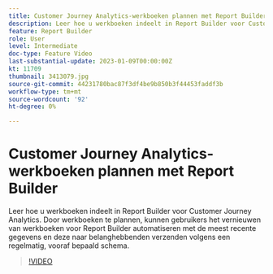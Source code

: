 ```yaml
---
title: Customer Journey Analytics-werkboeken plannen met Report Builder
description: Leer hoe u werkboeken indeelt in Report Builder voor Customer Journey Analytics. Door werkboeken te plannen, kunnen gebruikers het vernieuwen van werkboeken voor Report Builder automatiseren met de meest recente gegevens en deze naar belanghebbenden verzenden volgens een regelmatig, vooraf bepaald schema.
feature: Report Builder
role: User
level: Intermediate
doc-type: Feature Video
last-substantial-update: 2023-01-09T00:00:00Z
kt: 11709
thumbnail: 3413079.jpg
source-git-commit: 44231780bac87f3df4be9b850b3f44453faddf3b
workflow-type: tm+mt
source-wordcount: '92'
ht-degree: 0%

---
```



# Customer Journey Analytics-werkboeken plannen met Report Builder

Leer hoe u werkboeken indeelt in Report Builder voor Customer Journey Analytics. Door werkboeken te plannen, kunnen gebruikers het vernieuwen van werkboeken voor Report Builder automatiseren met de meest recente gegevens en deze naar belanghebbenden verzenden volgens een regelmatig, vooraf bepaald schema.

>[!VIDEO](https://video.tv.adobe.com/v/3413079/?quality=12&learn=on)

